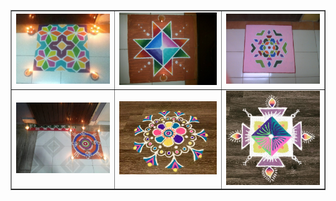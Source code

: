 <html lang="en">
<head>
  <meta charset="utf-8">
  <title>CV Projects</title>
</head>
<body>
  <table border="1">
	  <tbody>
		  <tr>
			  <td width="33%" align="center" valign="center">
				  <img src="/Rangoli/Rangoli_1.jpg" alt="Rangoli_1">
				  <br>
			  </td>
			  <td width="34%" align="center" valign="center">
				  <img src="/Rangoli/Rangoli_2.jpg" alt="Rangoli_2">
				  <br>
			  </td>
			  <td width="33%" align="center" valign="center">
				  <img src="/Rangoli/Rangoli_3.jpg" alt="Rangoli_3">
				  <br>
			  </td>
		  </tr>
		  <tr>
			  <td width="33%" align="center" valign="center">
				  <img src="/Rangoli/Rangoli_4.jpg" alt="Rangoli_4">
				  <br>
			  </td>
			  <td width="34%" align="center" valign="center">
				  <img src="/Rangoli/Rangoli_5.jpg" alt="Rangoli_5">
				  <br>
			  </td>
			  <td width="33%" align="center" valign="center">
				  <img src="/Rangoli/Rangoli_6.jpg" alt="Rangoli_6">
				  <br>
			  </td>
		  </tr>
	  </tbody>
  </table>
</body>
</html>
